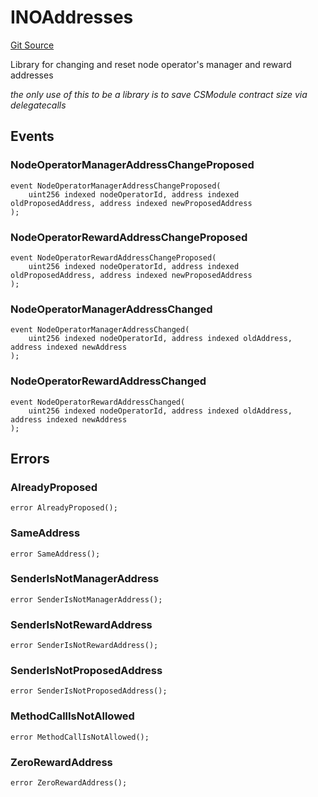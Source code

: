 # INOAddresses
[Git Source](https://github.com/lidofinance/community-staking-module/blob/a195b01bbb6171373c6b27ef341ec075aa98a44e/src/lib/NOAddresses.sol)

Library for changing and reset node operator's manager and reward addresses

*the only use of this to be a library is to save CSModule contract size via delegatecalls*


## Events
### NodeOperatorManagerAddressChangeProposed

```solidity
event NodeOperatorManagerAddressChangeProposed(
    uint256 indexed nodeOperatorId, address indexed oldProposedAddress, address indexed newProposedAddress
);
```

### NodeOperatorRewardAddressChangeProposed

```solidity
event NodeOperatorRewardAddressChangeProposed(
    uint256 indexed nodeOperatorId, address indexed oldProposedAddress, address indexed newProposedAddress
);
```

### NodeOperatorManagerAddressChanged

```solidity
event NodeOperatorManagerAddressChanged(
    uint256 indexed nodeOperatorId, address indexed oldAddress, address indexed newAddress
);
```

### NodeOperatorRewardAddressChanged

```solidity
event NodeOperatorRewardAddressChanged(
    uint256 indexed nodeOperatorId, address indexed oldAddress, address indexed newAddress
);
```

## Errors
### AlreadyProposed

```solidity
error AlreadyProposed();
```

### SameAddress

```solidity
error SameAddress();
```

### SenderIsNotManagerAddress

```solidity
error SenderIsNotManagerAddress();
```

### SenderIsNotRewardAddress

```solidity
error SenderIsNotRewardAddress();
```

### SenderIsNotProposedAddress

```solidity
error SenderIsNotProposedAddress();
```

### MethodCallIsNotAllowed

```solidity
error MethodCallIsNotAllowed();
```

### ZeroRewardAddress

```solidity
error ZeroRewardAddress();
```

